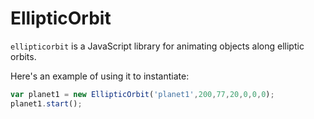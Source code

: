 # EllipticOrbit

`ellipticorbit` is a JavaScript library for animating objects along elliptic orbits. 

Here's an example of using it to instantiate:

```javascript
var planet1 = new EllipticOrbit('planet1',200,77,20,0,0,0);
planet1.start();
```
